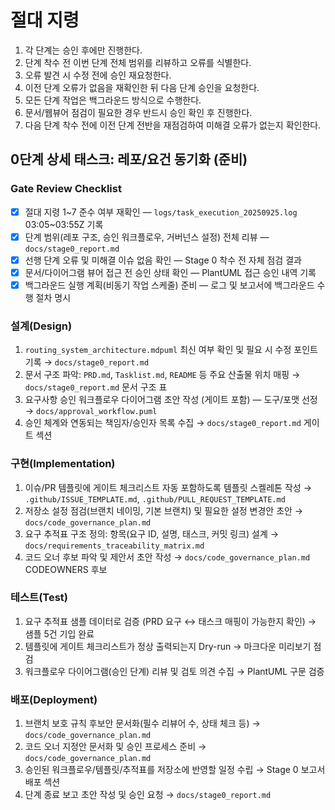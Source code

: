 # 절대 지령
1. 각 단계는 승인 후에만 진행한다.
2. 단계 착수 전 이번 단계 전체 범위를 리뷰하고 오류를 식별한다.
3. 오류 발견 시 수정 전에 승인 재요청한다.
4. 이전 단계 오류가 없음을 재확인한 뒤 다음 단계 승인을 요청한다.
5. 모든 단계 작업은 백그라운드 방식으로 수행한다.
6. 문서/웹뷰어 점검이 필요한 경우 반드시 승인 확인 후 진행한다.
7. 다음 단계 착수 전에 이전 단계 전반을 재점검하여 미해결 오류가 없는지 확인한다.

## 0단계 상세 태스크: 레포/요건 동기화 (준비)

### Gate Review Checklist
- [x] 절대 지령 1~7 준수 여부 재확인 — `logs/task_execution_20250925.log` 03:05~03:55Z 기록
- [x] 단계 범위(레포 구조, 승인 워크플로우, 거버넌스 설정) 전체 리뷰 — `docs/stage0_report.md`
- [x] 선행 단계 오류 및 미해결 이슈 없음 확인 — Stage 0 착수 전 자체 점검 결과
- [x] 문서/다이어그램 뷰어 접근 전 승인 상태 확인 — PlantUML 접근 승인 내역 기록
- [x] 백그라운드 실행 계획(비동기 작업 스케줄) 준비 — 로그 및 보고서에 백그라운드 수행 절차 명시

### 설계(Design)
1. `routing_system_architecture.mdpuml` 최신 여부 확인 및 필요 시 수정 포인트 기록 → `docs/stage0_report.md`
2. 문서 구조 파악: `PRD.md`, `Tasklist.md`, `README` 등 주요 산출물 위치 매핑 → `docs/stage0_report.md` 문서 구조 표
3. 요구사항 승인 워크플로우 다이어그램 초안 작성 (게이트 포함) — 도구/포맷 선정 → `docs/approval_workflow.puml`
4. 승인 체계와 연동되는 책임자/승인자 목록 수집 → `docs/stage0_report.md` 게이트 섹션

### 구현(Implementation)
1. 이슈/PR 템플릿에 게이트 체크리스트 자동 포함하도록 템플릿 스켈레톤 작성 → `.github/ISSUE_TEMPLATE.md`, `.github/PULL_REQUEST_TEMPLATE.md`
2. 저장소 설정 점검(브랜치 네이밍, 기본 브랜치) 및 필요한 설정 변경안 초안 → `docs/code_governance_plan.md`
3. 요구 추적표 구조 정의: 항목(요구 ID, 설명, 태스크, 커밋 링크) 설계 → `docs/requirements_traceability_matrix.md`
4. 코드 오너 후보 파악 및 제안서 초안 작성 → `docs/code_governance_plan.md` CODEOWNERS 후보

### 테스트(Test)
1. 요구 추적표 샘플 데이터로 검증 (PRD 요구 ↔ 태스크 매핑이 가능한지 확인) → 샘플 5건 기입 완료
2. 템플릿에 게이트 체크리스트가 정상 출력되는지 Dry-run → 마크다운 미리보기 점검
3. 워크플로우 다이어그램(승인 단계) 리뷰 및 검토 의견 수집 → PlantUML 구문 검증

### 배포(Deployment)
1. 브랜치 보호 규칙 후보안 문서화(필수 리뷰어 수, 상태 체크 등) → `docs/code_governance_plan.md`
2. 코드 오너 지정안 문서화 및 승인 프로세스 준비 → `docs/code_governance_plan.md`
3. 승인된 워크플로우/템플릿/추적표를 저장소에 반영할 일정 수립 → Stage 0 보고서 배포 섹션
4. 단계 종료 보고 초안 작성 및 승인 요청 → `docs/stage0_report.md`
